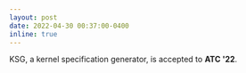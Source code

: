```yaml
---
layout: post
date: 2022-04-30 00:37:00-0400
inline: true
---
```


KSG, a kernel specification generator, is accepted to **ATC '22**.
